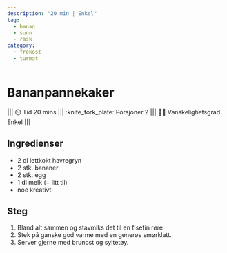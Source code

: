 ```yaml
---
description: "20 min | Enkel"
tag:
  - banan
  - sunn
  - rask
category:
  - frokost
  - turmat
---
```


# Bananpannekaker

<!-- dprint-ignore-start -->
||| :timer_clock: Tid
20 mins
||| :knife_fork_plate: Porsjoner
2
||| :cook: Vanskelighetsgrad
Enkel
|||
<!-- dprint-ignore-end -->

## Ingredienser

- 2 dl lettkokt havregryn
- 2 stk. bananer
- 2 stk. egg
- 1 dl melk (+ litt til)
- noe kreativt

## Steg

1. Bland alt sammen og stavmiks det til en fisefin røre.
2. Stek på ganske god varme med en generøs smørklatt.
3. Server gjerne med brunost og syltetøy.
